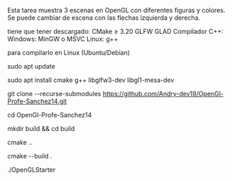 Esta tarea muestra 3 escenas en OpenGL con diferentes figuras y colores. Se puede cambiar de escena con las flechas izquierda y derecha.

tiene que tener descargado:
CMake ≥ 3.20
GLFW
GLAD
Compilador C++:
Windows: MinGW o MSVC
Linux: g++

para compilarlo en Linux (Ubuntu/Debian)

sudo apt update

sudo apt install cmake g++ libglfw3-dev libgl1-mesa-dev

git clone --recurse-submodules https://github.com/Andry-dev19/OpenGl-Profe-Sanchez14.git

cd OpenGl-Profe-Sanchez14

mkdir build && cd build

cmake ..

cmake --build .

./OpenGLStarter


